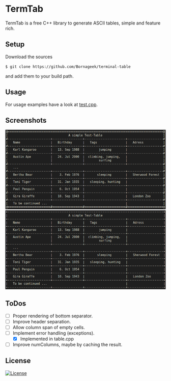 # TermTab

TermTab is a free C++ library to generate ASCII tables, simple and feature rich.

## Setup

Download the sources

    $ git clone https://github.com/Bornageek/terminal-table

and add them to your build path.

## Usage

For usage examples have a look at [test.cpp](./src/test.cpp).

## Screenshots

![](./images/screenshot.png)
![](./images/screenshot1.png)

## ToDos

- [ ] Proper rendering of bottom separator.
- [ ] Improve header separation.
- [ ] Allow column span of empty cells.
- [ ] Implement error handling (exceptions).
  - [x] Implemented in table.cpp
- [ ] Improve numColumns, maybe by caching the result.

## License

[![License](http://img.shields.io/badge/license-Apache--2.0-blue.svg?style=flat)](LICENSE)
